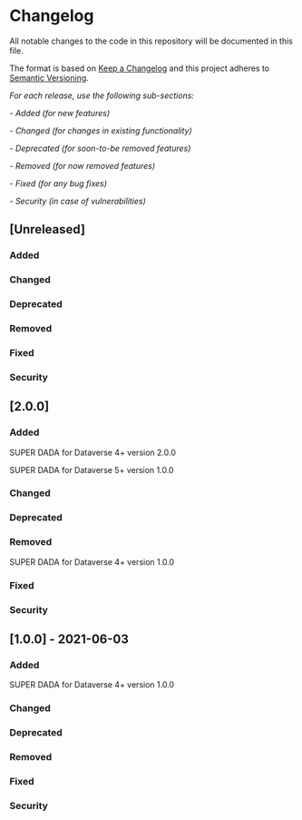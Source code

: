 # Changelog

All notable changes to the code in this repository will be documented in this file.

The format is based on [Keep a Changelog](http://keepachangelog.com/en/1.0.0/) and this project adheres to [Semantic Versioning](http://semver.org/spec/v2.0.0.html).

*For each release, use the following sub-sections:*

*- Added (for new features)*

*- Changed (for changes in existing functionality)*

*- Deprecated (for soon-to-be removed features)*

*- Removed (for now removed features)*

*- Fixed (for any bug fixes)*

*- Security (in case of vulnerabilities)*

## [Unreleased]

### Added

### Changed

### Deprecated

### Removed

### Fixed

### Security

## [2.0.0]

### Added

SUPER DADA for Dataverse 4+ version 2.0.0

SUPER DADA for Dataverse 5+ version 1.0.0

### Changed

### Deprecated

### Removed

SUPER DADA for Dataverse 4+ version 1.0.0

### Fixed

### Security

## [1.0.0] - 2021-06-03

### Added

SUPER DADA for Dataverse 4+ version 1.0.0

### Changed

### Deprecated

### Removed

### Fixed

### Security
